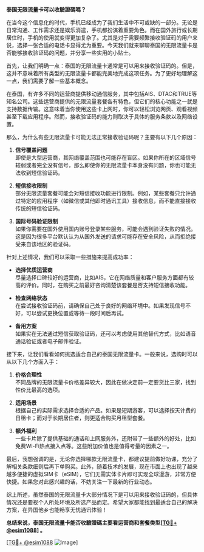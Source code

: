 **泰国无限流量卡可以收驗證碼嗎？**

在当今这个信息化的时代，手机已经成为了我们生活中不可或缺的一部分。无论是日常沟通、工作需求还是娱乐消遣，手机都扮演着重要角色。而在国外旅行或长期居住时，手机的使用就变得更加复杂了。尤其是对于需要频繁接收验证码的用户来说，选择一张合适的电话卡显得尤为重要。今天我们就来聊聊泰国的无限流量卡是否能够接收验证码的问题，并分享一些实用的小贴士。

首先，让我们明确一点：泰国的无限流量卡通常是可以用来接收验证码的。但是，这并不意味着所有类型的无限流量卡都能完美地完成这项任务。为了更好地理解这一点，我们需要了解一些基本概念。

在泰国，有许多不同的运营商提供移动通信服务，其中包括AIS、DTAC和TRUE等知名公司。这些运营商提供的无限流量套餐各有特色，但它们的核心功能之一就是支持数据传输。这意味着当你使用这些卡上网时，你可以轻松浏览网页、观看视频甚至下载应用程序。然而，接收验证码的能力则取决于具体的服务条款以及网络设置。

那么，为什么有些无限流量卡可能无法正常接收验证码呢？主要有以下几个原因：

1. **信号覆盖问题**  
   即使是大型运营商，其网络覆盖范围也可能存在盲区。如果你所在的区域信号较弱或者完全没有信号，那么即使你的无限流量卡本身没有问题，你也可能无法收到短信验证码。

2. **短信接收限制**  
   部分无限流量套餐可能会对短信接收功能进行限制。例如，某些套餐只允许通过特定的应用程序（如微信或其他即时通讯工具）接收信息，而不能直接接收传统的短信验证码。

3. **国际号码验证限制**  
   如果你需要在国外使用国内账号登录某些服务，可能会遇到验证失败的情况。这是因为很多平台默认认为从国外发送的请求可能存在安全风险，从而拒绝接受来自该地区的验证码。

针对上述情况，我们可以采取一些措施来提高成功率：

- **选择优质运营商**  
  尽量选择口碑较好的运营商，比如AIS，它在网络质量和客户服务方面都有较高的评价。同时，在购买之前最好咨询清楚该套餐是否支持短信接收功能。

- **检查网络状态**  
  在尝试接收验证码前，请确保自己处于良好的网络环境中。如果发现信号不好，可以尝试更换位置或等待一段时间后再试。

- **备用方案**  
  如果实在无法通过短信获取验证码，还可以考虑使用其他替代方式，比如语音通话验证或者电子邮件验证。

接下来，让我们看看如何挑选适合自己的泰国无限流量卡。一般来说，选购时可以从以下几个方面入手：

1. **价格合理性**  
   不同品牌的无限流量卡价格差异较大，因此在做决定前一定要货比三家，找到性价比最高的选项。

2. **适用场景**  
   根据自己的实际需求选择合适的产品。如果是短期游客，可以选择按天计费的日租卡；而对于长期居住者，则更适合购买月租型套餐。

3. **额外福利**  
   一些卡片除了提供基础的通话和上网服务外，还附带了一些额外的好处，比如免费Wi-Fi热点接入点等。这些附加价值也是值得考量的因素之一。

最后，我想强调的是，无论你选择哪款无限流量卡，都建议提前做好功课，充分了解相关条款细则后再下单购买。此外，随着技术的发展，现在市面上也出现了越来越多便捷的虚拟SIM卡（eSIM），它们无需实体卡片即可实现全球漫游，非常方便快捷。如果您对此感兴趣的话，不妨关注一下最新的行业动态。

综上所述，虽然泰国的无限流量卡大部分情况下是可以用来接收验证码的，但具体情况还是要视个人所处环境及所选产品而定。希望大家都能找到最适合自己的解决方案，在异国他乡也能畅享无忧通讯体验！

**总结来说，泰国无限流量卡能否收驗證碼主要看运营商和套餐类型[[TG💪+ @esim1088](https://t.me/s/esim1088)] 。**

[[TG💪+ @esim1088](https://t.me/s/esim1088) ![Image](https://i.postimg.cc/4NQfJmqS/Snipaste-2025-05-13-00-14-12.png)]